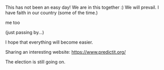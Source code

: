 This has not been an easy day!
We are in this together :)
We will prevail. 
I have faith in our country (some of the time.)

me too

(just passing by...)

I hope that everything will become easier.

Sharing an interesting website: https://www.predictit.org/

The election is still going on.
